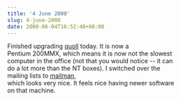 ```yaml
---
title: '4 June 2000'
slug: 4-june-2000
date: 2000-06-04T16:52:48+08:00
---
```


Finished upgrading [quoll](http://www.daa.com.au/) today. It is now a\
Pentium 200MMX, which means it is now not the slowest\
computer in the office (not that you would notice \-- it can\
do a lot more than the NT boxes). I switched over the\
mailing lists to [mailman](http://www.list.org/),\
which looks very nice. It feels nice having newer software\
on that machine.
